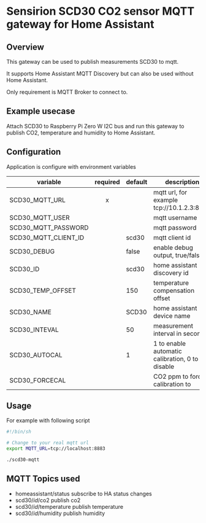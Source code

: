 # Sensirion SCD30 CO2 sensor MQTT gateway for Home Assistant

## Overview

This gateway can be used to publish measurements SCD30 to mqtt.

It supports Home Assistant MQTT Discovery but can also be used without Home Assistant.

Only requirement is MQTT Broker to connect to.

## Example usecase

Attach SCD30 to Raspberry Pi Zero W I2C bus and run this gateway to publish CO2, temperature and humidity to Home Assistant.

## Configuration

Application is configure with environment variables

| variable        | required | default | description |
|-----------------|:--------:|---------|-------------|
| SCD30_MQTT_URL        |    x     |         | mqtt url, for example tcp://10.1.2.3:8883 |
| SCD30_MQTT_USER       |          |         | mqtt username |
| SCD30_MQTT_PASSWORD   |          |         | mqtt password |
| SCD30_MQTT_CLIENT_ID  |          | scd30   | mqtt client id |
| SCD30_DEBUG           |          | false   | enable debug output, true/false |
| SCD30_ID              |          | scd30   | home assistant discovery id |
| SCD30_TEMP_OFFSET     |          | 150     | temperature compensation offset |
| SCD30_NAME            |          | SCD30   | home assistant device name |
| SCD30_INTEVAL         |          | 50      | measurement interval in seconds |
| SCD30_AUTOCAL         |          | 1       | 1 to enable automatic calibration, 0 to disable |
| SCD30_FORCECAL        |          |         | CO2 ppm to force calibration to |

## Usage

For example with following script
```sh
#!/bin/sh

# Change to your real mqtt url
export MQTT_URL=tcp://localhost:8883

./scd30-mqtt
```

## MQTT Topics used

- homeassistant/status subscribe to HA status changes
- scd30/_id_/co2 publish co2
- scd30/_id_/temperature publish temperature
- scd30/_id_/humidity publish humidity

